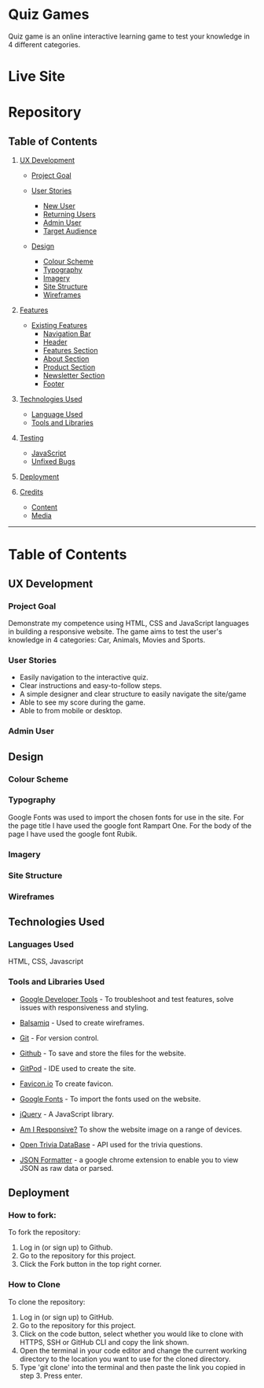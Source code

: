 # Quiz Games
Quiz game is an online interactive learning game to test your knowledge in 4 different categories.

# Live Site

# Repository

## **Table of Contents**

1. [UX Development](#ux-development)
    * [Project Goal](#project-goal)

    * [User Stories](#user-stories)
        * [New User](#new-user)
        * [Returning Users](#returning-users)
        * [Admin User](#admin-user)
        * [Target Audience](#target-audience)

    * [Design](#design)
        * [Colour Scheme](#colour-scheme)
        * [Typography](#typography)
        * [Imagery](#imagery)
        * [Site Structure](#site-structure)
        * [Wireframes](#wireframes)
      
2. [Features](#features)  
    * [Existing Features](#existing-features)
        * [Navigation Bar](#navigation-bar)
        * [Header](#header)
        * [Features Section](#features-section)
        * [About Section](#about-section)
        * [Product Section](#collection-section)
        * [Newsletter Section](#contact-section)
        * [Footer](#footer)
        
3. [Technologies Used](#Technologies-Used)  
    * [Language Used](#language-used)
    * [Tools and Libraries](#tools-and-libraries)

4. [Testing](#testing)
    * [JavaScript](#javascript)
    * [Unfixed Bugs](#unfixed-bugs)


5. [Deployment](#deployment)  
  
6. [Credits](#credits)  
    * [Content](#content)
    * [Media](#media)  

- - -

# **Table of Contents**

## UX Development
### Project Goal
Demonstrate my competence using HTML, CSS and JavaScript languages in building a responsive website.
The game aims to test the user's knowledge in 4 categories: Car, Animals, Movies and Sports.

### User Stories
* Easily navigation to the interactive quiz.
* Clear instructions and easy-to-follow steps.
* A simple designer and clear structure to easily navigate the site/game
* Able to see my score during the game.
* Able to from mobile or desktop. 

### Admin User


## Design
### Colour Scheme


### Typography
Google Fonts was used to import the chosen fonts for use in the site.
For the page title I have used the google font Rampart One.
For the body of the page I have used the google font Rubik.

### Imagery


### Site Structure
 
### Wireframes


## Technologies Used

### Languages Used

HTML, CSS, Javascript

### Tools and Libraries Used

* [Google Developer Tools](https://developers.google.com/web/tools) - To troubleshoot and test features, solve issues with responsiveness and styling.

* [Balsamiq](https://balsamiq.com/) - Used to create wireframes.

* [Git](https://git-scm.com/) - For version control.

* [Github](https://github.com/) - To save and store the files for the website.

* [GitPod](https://gitpod.io/) - IDE used to create the site.

* [Favicon.io](https://favicon.io/) To create favicon.

* [Google Fonts](https://fonts.google.com/) - To import the fonts used on the website.

* [jQuery](https://jquery.com/) - A JavaScript library.

* [Am I Responsive?](http://ami.responsivedesign.is/) To show the website image on a range of devices.

* [Open Trivia DataBase](https://opentdb.com/) - API used for the trivia questions.

* [JSON Formatter](https://chrome.google.com/webstore/detail/json-formatter/bcjindcccaagfpapjjmafapmmgkkhgoa) - a google chrome extension to enable you to view JSON as raw data or parsed.

## Deployment

### How to fork:
To fork the repository:

1. Log in (or sign up) to Github.
2. Go to the repository for this project.
3. Click the Fork button in the top right corner.

### How to Clone
To clone the repository:

1. Log in (or sign up) to GitHub.
2. Go to the repository for this project.
3. Click on the code button, select whether you would like to clone with HTTPS, SSH or GitHub CLI and copy the link shown.
4. Open the terminal in your code editor and change the current working directory to the location you want to use for the cloned directory.
5. Type 'git clone' into the terminal and then paste the link you copied in step 3. Press enter.